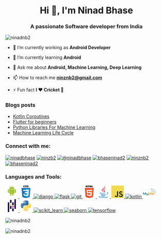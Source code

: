 <h1 align="center">Hi 👋, I'm Ninad Bhase</h1>
<h3 align="center">A passionate Software developer from India</h3>

<p align="left"> <img src="https://komarev.com/ghpvc/?username=ninadnb2&label=Profile%20views&color=0e75b6&style=flat" alt="ninadnb2" /> </p>

- 🔭 I’m currently working as **Android Developer**

- 🌱 I’m currently learning **Android**

- 💬 Ask me about **Android, Machine Learning, Deep Learning**

- 📫 How to reach me **ninznb2@gmail.com**

- ⚡ Fun fact **I ❤️ Cricket 🏏**

### Blogs posts
<!-- BLOG-POST-LIST:START -->
- [Kotlin Coroutines](https://medium.com/@ninadbhase/kotlin-coroutines-02c030388d40?source=rss-470c0514f83f------2)
- [Flutter for beginners](https://medium.com/@ninadbhase/flutter-for-beginners-25159fdffc83?source=rss-470c0514f83f------2)
- [Python Libraries For Machine Learning](https://medium.com/@ninadbhase/python-libraries-for-machine-learning-d1055d5ef125?source=rss-470c0514f83f------2)
- [Machine Learning Life Cycle](https://medium.com/@ninadbhase/machine-learning-life-cycle-49c1495fa2bc?source=rss-470c0514f83f------2)
<!-- BLOG-POST-LIST:END -->

<h3 align="left">Connect with me:</h3>
<p align="left">
<a href="https://linkedin.com/in/ninadbhase" target="blank"><img align="center" src="https://raw.githubusercontent.com/rahuldkjain/github-profile-readme-generator/master/src/images/icons/Social/linked-in-alt.svg" alt="ninadbhase" height="30" width="40" /></a>
<a href="https://kaggle.com/ninzb2" target="blank"><img align="center" src="https://raw.githubusercontent.com/rahuldkjain/github-profile-readme-generator/master/src/images/icons/Social/kaggle.svg" alt="ninzb2" height="30" width="40" /></a>
<a href="https://medium.com/@ninadbhase" target="blank"><img align="center" src="https://raw.githubusercontent.com/rahuldkjain/github-profile-readme-generator/master/src/images/icons/Social/medium.svg" alt="@ninadbhase" height="30" width="40" /></a>
<a href="https://www.hackerrank.com/bhaseninad2" target="blank"><img align="center" src="https://raw.githubusercontent.com/rahuldkjain/github-profile-readme-generator/master/src/images/icons/Social/hackerrank.svg" alt="bhaseninad2" height="30" width="40" /></a>
<a href="https://www.leetcode.com/ninznb2" target="blank"><img align="center" src="https://raw.githubusercontent.com/rahuldkjain/github-profile-readme-generator/master/src/images/icons/Social/leet-code.svg" alt="ninznb2" height="30" width="40" /></a>
<a href="https://auth.geeksforgeeks.org/user/bhaseninad2" target="blank"><img align="center" src="https://raw.githubusercontent.com/rahuldkjain/github-profile-readme-generator/master/src/images/icons/Social/geeks-for-geeks.svg" alt="bhaseninad2" height="30" width="40" /></a>
</p>

<h3 align="left">Languages and Tools:</h3>
<p align="left"> <a href="https://developer.android.com" target="_blank" rel="noreferrer"> <img src="https://raw.githubusercontent.com/devicons/devicon/master/icons/android/android-original-wordmark.svg" alt="android" width="40" height="40"/> </a> <a href="https://www.w3schools.com/css/" target="_blank" rel="noreferrer"> <img src="https://raw.githubusercontent.com/devicons/devicon/master/icons/css3/css3-original-wordmark.svg" alt="css3" width="40" height="40"/> </a> <a href="https://www.djangoproject.com/" target="_blank" rel="noreferrer"> <img src="https://cdn.worldvectorlogo.com/logos/django.svg" alt="django" width="40" height="40"/> </a> <a href="https://flask.palletsprojects.com/" target="_blank" rel="noreferrer"> <img src="https://www.vectorlogo.zone/logos/pocoo_flask/pocoo_flask-icon.svg" alt="flask" width="40" height="40"/> </a> <a href="https://git-scm.com/" target="_blank" rel="noreferrer"> <img src="https://www.vectorlogo.zone/logos/git-scm/git-scm-icon.svg" alt="git" width="40" height="40"/> </a> <a href="https://www.w3.org/html/" target="_blank" rel="noreferrer"> <img src="https://raw.githubusercontent.com/devicons/devicon/master/icons/html5/html5-original-wordmark.svg" alt="html5" width="40" height="40"/> </a> <a href="https://www.java.com" target="_blank" rel="noreferrer"> <img src="https://raw.githubusercontent.com/devicons/devicon/master/icons/java/java-original.svg" alt="java" width="40" height="40"/> </a> <a href="https://developer.mozilla.org/en-US/docs/Web/JavaScript" target="_blank" rel="noreferrer"> <img src="https://raw.githubusercontent.com/devicons/devicon/master/icons/javascript/javascript-original.svg" alt="javascript" width="40" height="40"/> </a> <a href="https://kotlinlang.org" target="_blank" rel="noreferrer"> <img src="https://www.vectorlogo.zone/logos/kotlinlang/kotlinlang-icon.svg" alt="kotlin" width="40" height="40"/> </a> <a href="https://www.mysql.com/" target="_blank" rel="noreferrer"> <img src="https://raw.githubusercontent.com/devicons/devicon/master/icons/mysql/mysql-original-wordmark.svg" alt="mysql" width="40" height="40"/> </a> <a href="https://pandas.pydata.org/" target="_blank" rel="noreferrer"> <img src="https://raw.githubusercontent.com/devicons/devicon/2ae2a900d2f041da66e950e4d48052658d850630/icons/pandas/pandas-original.svg" alt="pandas" width="40" height="40"/> </a> <a href="https://www.python.org" target="_blank" rel="noreferrer"> <img src="https://raw.githubusercontent.com/devicons/devicon/master/icons/python/python-original.svg" alt="python" width="40" height="40"/> </a> <a href="https://scikit-learn.org/" target="_blank" rel="noreferrer"> <img src="https://upload.wikimedia.org/wikipedia/commons/0/05/Scikit_learn_logo_small.svg" alt="scikit_learn" width="40" height="40"/> </a> <a href="https://seaborn.pydata.org/" target="_blank" rel="noreferrer"> <img src="https://seaborn.pydata.org/_images/logo-mark-lightbg.svg" alt="seaborn" width="40" height="40"/> </a> <a href="https://www.tensorflow.org" target="_blank" rel="noreferrer"> <img src="https://www.vectorlogo.zone/logos/tensorflow/tensorflow-icon.svg" alt="tensorflow" width="40" height="40"/> </a> </p>

<p><img align="center" src="https://github-readme-stats.vercel.app/api/top-langs?username=ninadnb2&show_icons=true&theme=dark&locale=en&layout=compact" alt="ninadnb2" /></p>

<p><img align="center" src="https://github-readme-streak-stats.herokuapp.com/?user=ninadnb2&theme=highcontrast" alt="ninadnb2" /></p>
